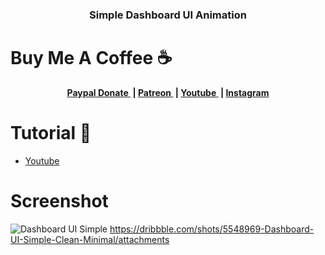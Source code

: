 <h3 align="center">Simple Dashboard UI Animation</h3>

# Buy Me A Coffee ☕
<p align="center">
	<b>
		<a href="https://www.paypal.me/am523">
			Paypal Donate
		</a>&nbsp;|
		<a href="https://www.patreon.com/user/creators?u=43122521">
			Patreon
		</a>&nbsp;|
		<a href="https://www.youtube.com/channel/UCwI8AQlBewsdxbyk2r4n9CQ">
			Youtube
		</a>&nbsp;|
		<a href="https://www.instagram.com/0x0000523am/">
			Instagram
		</a>
	</b>
  </p>
  


# Tutorial 📸
- <a href="https://www.youtube.com/watch?v=i8Q9m8O8nBo">
			Youtube
		</a> 

# Screenshot
![Dashboard UI Simple](https://user-images.githubusercontent.com/61135648/95998730-5d019980-0e5f-11eb-84e7-703d99352e74.gif)
https://dribbble.com/shots/5548969-Dashboard-UI-Simple-Clean-Minimal/attachments
